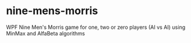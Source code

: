# nine-mens-morris
WPF Nine Men's Morris game for one, two or zero players (AI vs AI) using MinMax and AlfaBeta algorithms
